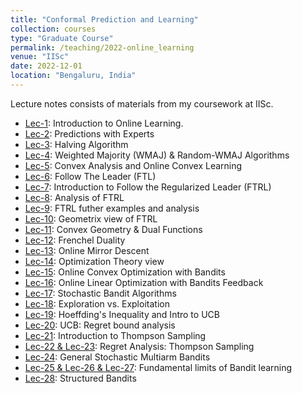 ```yaml
---
title: "Conformal Prediction and Learning"
collection: courses
type: "Graduate Course"
permalink: /teaching/2022-online_learning
venue: "IISc"
date: 2022-12-01
location: "Bengaluru, India"
---
```


Lecture notes consists of materials from my coursework at IISc.

- [Lec-1](https://drive.google.com/drive/folders/1O2raPpP5IENeMGQyE1I3hQ7vKp688BlH): Introduction to Online Learning.
- [Lec-2](https://drive.google.com/drive/folders/1O2raPpP5IENeMGQyE1I3hQ7vKp688BlH): Predictions with Experts
- [Lec-3](https://drive.google.com/drive/folders/1O2raPpP5IENeMGQyE1I3hQ7vKp688BlH): Halving Algorithm
- [Lec-4](https://drive.google.com/drive/folders/1O2raPpP5IENeMGQyE1I3hQ7vKp688BlH): Weighted Majority (WMAJ) & Random-WMAJ Algorithms
- [Lec-5](https://drive.google.com/drive/folders/1O2raPpP5IENeMGQyE1I3hQ7vKp688BlH): Convex Analysis and Online Convex Learning
- [Lec-6](https://drive.google.com/drive/folders/1O2raPpP5IENeMGQyE1I3hQ7vKp688BlH): Follow The Leader (FTL)
- [Lec-7](https://drive.google.com/drive/folders/1O2raPpP5IENeMGQyE1I3hQ7vKp688BlH): Introduction to Follow the Regularized Leader (FTRL)
- [Lec-8](https://drive.google.com/drive/folders/1O2raPpP5IENeMGQyE1I3hQ7vKp688BlH): Analysis of FTRL
- [Lec-9](https://drive.google.com/drive/folders/1O2raPpP5IENeMGQyE1I3hQ7vKp688BlH): FTRL futher examples and analysis
- [Lec-10](https://drive.google.com/drive/folders/1O2raPpP5IENeMGQyE1I3hQ7vKp688BlH): Geometrix view of FTRL
- [Lec-11](https://drive.google.com/drive/folders/1O2raPpP5IENeMGQyE1I3hQ7vKp688BlH): Convex Geometry & Dual Functions
- [Lec-12](https://drive.google.com/drive/folders/1O2raPpP5IENeMGQyE1I3hQ7vKp688BlH): Frenchel Duality
- [Lec-13](https://drive.google.com/drive/folders/1O2raPpP5IENeMGQyE1I3hQ7vKp688BlH): Online Mirror Descent
- [Lec-14](https://drive.google.com/drive/folders/1O2raPpP5IENeMGQyE1I3hQ7vKp688BlH): Optimization Theory view
- [Lec-15](https://drive.google.com/drive/folders/1O2raPpP5IENeMGQyE1I3hQ7vKp688BlH): Online Convex Optimization with Bandits
- [Lec-16](https://drive.google.com/drive/folders/1O2raPpP5IENeMGQyE1I3hQ7vKp688BlH): Online Linear Optimization with Bandits Feedback
- [Lec-17](https://drive.google.com/drive/folders/1O2raPpP5IENeMGQyE1I3hQ7vKp688BlH): Stochastic Bandit Algorithms
- [Lec-18](https://drive.google.com/drive/folders/1O2raPpP5IENeMGQyE1I3hQ7vKp688BlH): Exploration vs. Exploitation
- [Lec-19](https://drive.google.com/drive/folders/1O2raPpP5IENeMGQyE1I3hQ7vKp688BlH): Hoeffding's Inequality and Intro to UCB
- [Lec-20](https://drive.google.com/drive/folders/1O2raPpP5IENeMGQyE1I3hQ7vKp688BlH): UCB: Regret bound analysis
- [Lec-21](https://drive.google.com/drive/folders/1O2raPpP5IENeMGQyE1I3hQ7vKp688BlH): Introduction to Thompson Sampling
- [Lec-22 & Lec-23](https://drive.google.com/drive/folders/1O2raPpP5IENeMGQyE1I3hQ7vKp688BlH): Regret Analysis: Thompson Sampling
- [Lec-24](https://drive.google.com/drive/folders/1O2raPpP5IENeMGQyE1I3hQ7vKp688BlH): General Stochastic Multiarm Bandits
- [Lec-25 & Lec-26 & Lec-27](https://drive.google.com/drive/folders/1O2raPpP5IENeMGQyE1I3hQ7vKp688BlH): Fundamental limits of Bandit learning
- [Lec-28](https://drive.google.com/drive/folders/1O2raPpP5IENeMGQyE1I3hQ7vKp688BlH): Structured Bandits
